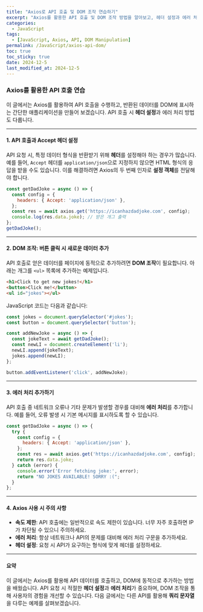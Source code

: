 ```yaml
---
title: "Axios로 API 호출 및 DOM 조작 연습하기"
excerpt: "Axios를 활용한 API 호출 및 DOM 조작 방법을 알아보고, 헤더 설정과 에러 처리까지 다뤄봅니다."
categories:
  - JavaScript
tags:
  - [JavaScript, Axios, API, DOM Manipulation]
permalink: /JavaScript/axios-api-dom/
toc: true
toc_sticky: true
date: 2024-12-5
last_modified_at: 2024-12-5
---
```


### Axios를 활용한 API 호출 연습

이 글에서는 Axios를 활용하여 API 호출을 수행하고, 반환된 데이터를 DOM에 표시하는 간단한 애플리케이션을 만들어 보겠습니다. API 호출 시 **헤더 설정**과 에러 처리 방법도 다룹니다.

---

#### 1. API 호출과 Accept 헤더 설정

API 요청 시, 특정 데이터 형식을 반환받기 위해 **헤더**를 설정해야 하는 경우가 많습니다. 예를 들어, `Accept` 헤더를 `application/json`으로 지정하지 않으면 HTML 형식의 응답을 받을 수도 있습니다. 이를 해결하려면 Axios의 두 번째 인자로 **설정 객체**를 전달해야 합니다.

```js
const getDadJoke = async () => {
  const config = {
    headers: { Accept: 'application/json' },
  };
  const res = await axios.get('https://icanhazdadjoke.com', config);
  console.log(res.data.joke); // 받은 개그 출력
};
getDadJoke();
```

---

#### 2. DOM 조작: 버튼 클릭 시 새로운 데이터 추가

API 호출로 얻은 데이터를 페이지에 동적으로 추가하려면 **DOM 조작**이 필요합니다. 아래는 개그를 `<ul>` 목록에 추가하는 예제입니다.

```html
<h1>Click to get new jokes!</h1>
<button>Click me!</button>
<ul id="jokes"></ul>
```

JavaScript 코드는 다음과 같습니다:

```js
const jokes = document.querySelector('#jokes');
const button = document.querySelector('button');

const addNewJoke = async () => {
  const jokeText = await getDadJoke();
  const newLI = document.createElement('li');
  newLI.append(jokeText);
  jokes.append(newLI);
};

button.addEventListener('click', addNewJoke);
```

---

#### 3. 에러 처리 추가하기

API 호출 중 네트워크 오류나 기타 문제가 발생할 경우를 대비해 **에러 처리**를 추가합니다. 예를 들어, 오류 발생 시 기본 메시지를 표시하도록 할 수 있습니다.

```js
const getDadJoke = async () => {
  try {
    const config = {
      headers: { Accept: 'application/json' },
    };
    const res = await axios.get('https://icanhazdadjoke.com', config);
    return res.data.joke;
  } catch (error) {
    console.error('Error fetching joke:', error);
    return "NO JOKES AVAILABLE! SORRY :(";
  }
};
```

---

#### 4. Axios 사용 시 주의 사항

- **속도 제한**: API 호출에는 일반적으로 속도 제한이 있습니다. 너무 자주 호출하면 IP가 차단될 수 있으니 주의하세요.
- **에러 처리**: 항상 네트워크나 API의 문제를 대비해 에러 처리 구문을 추가하세요.
- **헤더 설정**: 요청 시 API가 요구하는 형식에 맞게 헤더를 설정하세요.

---

#### 요약

이 글에서는 Axios를 활용해 API 데이터를 호출하고, DOM에 동적으로 추가하는 방법을 배웠습니다. API 요청 시 적절한 **헤더 설정**과 **에러 처리**가 중요하며, DOM 조작을 통해 사용자의 경험을 개선할 수 있습니다. 다음 글에서는 다른 API를 활용해 **쿼리 문자열**을 다루는 예제를 살펴보겠습니다.
